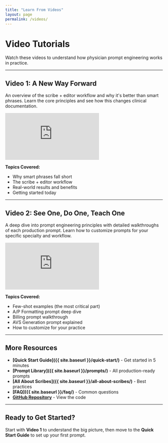 ```yaml
---
title: "Learn From Videos"
layout: page
permalink: /videos/
---
```


# Video Tutorials

Watch these videos to understand how physician prompt engineering works in practice.

---

## Video 1: A New Way Forward

An overview of the scribe + editor workflow and why it's better than smart phrases. Learn the core principles and see how this changes clinical documentation.

<div class="video-container-outer">
  <div class="video-wrapper">
    <iframe
      src="https://www.youtube.com/embed/KUBCUTD8T_c" 
      frameborder="0" allow="accelerometer; autoplay; clipboard-write; encrypted-media; gyroscope; picture-in-picture; web-share" 
      allowfullscreen></iframe>
  </div>
</div>

**Topics Covered:**
- Why smart phrases fall short
- The scribe + editor workflow
- Real-world results and benefits
- Getting started today

---

## Video 2: See One, Do One, Teach One

A deep dive into prompt engineering principles with detailed walkthroughs of each production prompt. Learn how to customize prompts for your specific specialty and workflow.

<div class="video-container-outer">
  <div class="video-wrapper">
    <iframe
      src="https://www.youtube.com/embed/CmmU8azT6as" 
      frameborder="0" allow="accelerometer; autoplay; clipboard-write; encrypted-media; gyroscope; picture-in-picture; web-share" 
      allowfullscreen></iframe>
  </div>
</div>

**Topics Covered:**
- Few-shot examples (the most critical part)
- A/P Formatting prompt deep dive
- Billing prompt walkthrough
- AVS Generation prompt explained
- How to customize for your practice

---

## More Resources

- **[Quick Start Guide]({{ site.baseurl }}/quick-start/)** - Get started in 5 minutes
- **[Prompt Library]({{ site.baseurl }}/prompts/)** - All production-ready prompts
- **[All About Scribes]({{ site.baseurl }}/all-about-scribes/)** - Best practices
- **[FAQ]({{ site.baseurl }}/faq/)** - Common questions
- **[GitHub Repository](https://github.com/pedscoffee/PhysicianPromptEngineering)** - View the code

---

## Ready to Get Started?

Start with **Video 1** to understand the big picture, then move to the **Quick Start Guide** to set up your first prompt.